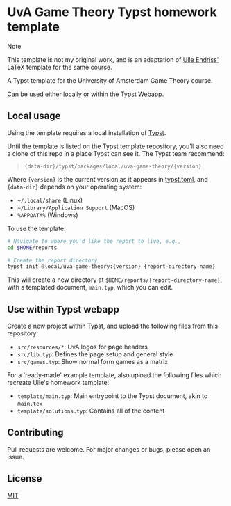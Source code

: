 # UvA Game Theory Typst homework template

> [!NOTE]
> This template is not my original work, and is an adaptation of [Ulle Endriss'](https://staff.fnwi.uva.nl/u.endriss/) LaTeX template for the same course.

A Typst template for the University of Amsterdam Game Theory course.

Can be used either [locally](#local-usage) or within the [Typst Webapp](#use-within-typst-webapp).

## Local usage
Using the template requires a local installation of [Typst](https://github.com/typst/typst#installation).

Until the template is listed on the Typst template repository, you'll also need a clone of
this repo in a place Typst can see it. The Typst team recommend:

> `{data-dir}/typst/packages/local/uva-game-theory/{version}`

Where `{version}` is the current version as it appears in [typst.toml](typst.toml), and
`{data-dir}` depends on your operating system:

- `~/.local/share` (Linux)
- `~/Library/Application Support` (MacOS)
- `%APPDATA%` (Windows)

To use the template:

```zsh
# Navigate to where you'd like the report to live, e.g.,
cd $HOME/reports

# Create the report directory
typst init @local/uva-game-theory:{version} {report-directory-name}
```

This will create a new directory at `$HOME/reports/{report-directory-name}`, with
a templated document, `main.typ`, which you can edit.

## Use within Typst webapp
Create a new project within Typst, and upload the following files from this repository:

- `src/resources/*`: UvA logos for page headers
- `src/lib.typ`: Defines the page setup and general style
- `src/games.typ`: Show normal form games as a matrix

For a 'ready-made' example template, also upload the following files which recreate Ulle's homework template:

- `template/main.typ`: Main entrypoint to the Typst document, akin to `main.tex`
- `template/solutions.typ`: Contains all of the content

## Contributing

Pull requests are welcome. For major changes or bugs, please open an issue.

## License

[MIT](https://choosealicense.com/licenses/mit/)
